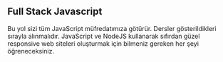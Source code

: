 ## Full Stack Javascript

Bu yol sizi tüm JavaScript müfredatımıza götürür. Dersler gösterildikleri sırayla alınmalıdır. JavaScript ve NodeJS kullanarak sıfırdan güzel responsive web siteleri oluşturmak için bilmeniz gereken her şeyi öğreneceksiniz.